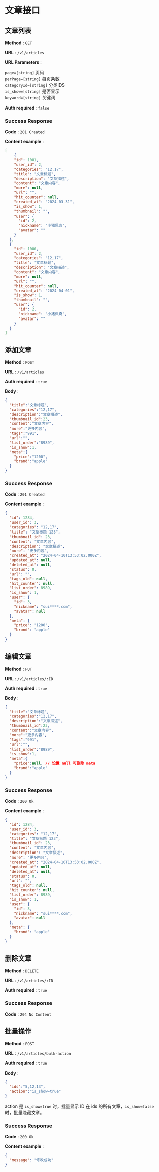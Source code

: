 文章接口
======

## 文章列表

**Method** : `GET`

**URL** : `/v1/articles`

**URL Parameters** : 

`page=[string]` 页码  
`perPage=[string]` 每页条数  
`categoryId=[string]` 分类IDS  
`is_show=[string]` 是否显示  
`keyword=[string]` 关键词  

**Auth required** : `false`

### Success Response

**Code** : `201 Created`

**Content example** :
```json
[
    {
    "id": 1081,
    "user_id": 2,
    "categories": "12,17",
    "title": "文章标题",
    "description": "文章描述",
    "content": "文章内容",
    "more": null,
    "url": "",
    "hit_counter": null,
    "created_at": "2024-03-31",
    "is_show": 1,
    "thumbnail": "",
    "user": {
      "id": 2,
      "nickname": "小猪佩奇",
      "avatar": ""
    }
  },
  {
    "id": 1080,
    "user_id": 2,
    "categories": "12,17",
    "title": "文章标题",
    "description": "文章描述",
    "content": "文章内容",
    "more": null,
    "url": "",
    "hit_counter": null,
    "created_at": "2024-04-01",
    "is_show": 1,
    "thumbnail": "",
    "user": {
      "id": 2,
      "nickname": "小猪佩奇",
      "avatar": ""
    }
  }
]
```



## 添加文章

**Method** : `POST`

**URL** : `/v1/articles`

**Auth required** : `true`

**Body** :

```json
{
  "title":"文章标题",
  "categories":"12,17",
  "description":"文章描述",
  "thumbnail_id":23,
  "content":"文章内容",
  "more":"更多内容",
  "tags":"991",
  "url":"",
  "list_order":"8989",
  "is_show":1,
  "meta":{
    "price":"1200",
    "brand":"apple"
  }
}
```
### Success Response

**Code** : `201 Created`

**Content example** :

```json
{
  "id": 1284,
  "user_id": 3,
  "categories": "12,17",
  "title": "文章标题 123",
  "thumbnail_id": 23,
  "content": "文章内容",
  "description": "文章描述",
  "more": "更多内容",
  "created_at": "2024-04-10T13:53:02.000Z",
  "updated_at": null,
  "deleted_at": null,
  "status": 0,
  "url": "",
  "tags_old": null,
  "hit_counter": null,
  "list_order": 8989,
  "is_show": 1,
  "user": {
    "id": 3,
    "nickname": "sui****.com",
    "avatar": null
  },
  "meta": {
    "price": "1200",
    "brond": "apple"
  }
}
```


## 编辑文章

**Method** : `PUT`

**URL** : `/v1/articles/:ID`

**Auth required** : `true`

**Body** :

```json
{
  "title":"文章标题",
  "categories":"12,17",
  "description":"文章描述",
  "thumbnail_id":23,
  "content":"文章内容",
  "more":"更多内容",
  "tags":"991",
  "url":"",
  "list_order":"8989",
  "is_show":1,
  "meta":{
    "price":null, // 设置 null 可删除 meta
    "brand":"apple"
  }
}
```
### Success Response

**Code** : `200 Ok`

**Content example** :

```json
{
  "id": 1284,
  "user_id": 3,
  "categories": "12,17",
  "title": "文章标题 123",
  "thumbnail_id": 23,
  "content": "文章内容",
  "description": "文章描述",
  "more": "更多内容",
  "created_at": "2024-04-10T13:53:02.000Z",
  "updated_at": null,
  "deleted_at": null,
  "status": 0,
  "url": "",
  "tags_old": null,
  "hit_counter": null,
  "list_order": 8989,
  "is_show": 1,
  "user": {
    "id": 3,
    "nickname": "sui****.com",
    "avatar": null
  },
  "meta": {
    "brond": "apple"
  }
}
```


## 删除文章

**Method** : `DELETE`

**URL** : `/v1/articles/:ID`

**Auth required** : `true`

### Success Response

**Code** : `204 No Content`



## 批量操作

**Method** : `POST`

**URL** : `/v1/articles/bulk-action`

**Auth required** : `true`

**Body** :

```json
{
  "ids":"5,12,13",
  "action":"is_show=true"
}
```
action 是 `is_show=true` 时，批量显示 ID 在 ids 的所有文章，`is_show=false` 时，批量隐藏文章。

### Success Response

**Code** : `200 Ok`

**Content example** :

```json
{
  "message": "修改成功"
}
```
